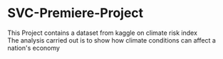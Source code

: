 # SVC-Premiere-Project
This Project contains a dataset from kaggle on climate risk index  
The analysis carried out is to show how climate conditions can affect a nation's economy
